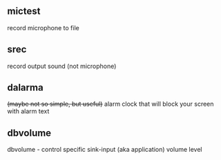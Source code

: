 ## mictest
record microphone to file

## srec
record output sound (not microphone)

## dalarma
~~(maybe not so simple, but useful)~~ alarm clock that will block your screen
with alarm text

## dbvolume
dbvolume - control specific sink-input (aka application) volume level
